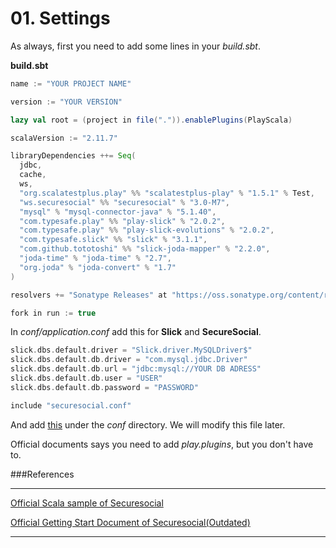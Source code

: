 # 01. Settings

As always, first you need to add some lines in your *build.sbt*.

**build.sbt**
```scala
name := "YOUR PROJECT NAME"

version := "YOUR VERSION"

lazy val root = (project in file(".")).enablePlugins(PlayScala)

scalaVersion := "2.11.7"

libraryDependencies ++= Seq(
  jdbc,
  cache,
  ws,
  "org.scalatestplus.play" %% "scalatestplus-play" % "1.5.1" % Test,
  "ws.securesocial" %% "securesocial" % "3.0-M7",
  "mysql" % "mysql-connector-java" % "5.1.40",
  "com.typesafe.play" %% "play-slick" % "2.0.2",
  "com.typesafe.play" %% "play-slick-evolutions" % "2.0.2",
  "com.typesafe.slick" %% "slick" % "3.1.1",
  "com.github.tototoshi" %% "slick-joda-mapper" % "2.2.0",
  "joda-time" % "joda-time" % "2.7",
  "org.joda" % "joda-convert" % "1.7"
)

resolvers += "Sonatype Releases" at "https://oss.sonatype.org/content/repositories/releases/"

fork in run := true
```

In *conf/application.conf* add this for **Slick** and **SecureSocial**.

```scala
slick.dbs.default.driver = "Slick.driver.MySQLDriver$"
slick.dbs.default.db.driver = "com.mysql.jdbc.Driver"
slick.dbs.default.db.url = "jdbc:mysql://YOUR DB ADRESS"
slick.dbs.default.db.user = "USER"
slick.dbs.default.db.password = "PASSWORD"

include "securesocial.conf"

```

And add [this](https://github.com/jaliss/securesocial/blob/master/samples/scala/demo/conf/securesocial.conf) under the *conf* directory. We will modify this file later.

Official documents says you need to add *play.plugins*, but you don't have to.

###References
***

[Official Scala sample of Securesocial](https://github.com/jaliss/securesocial/tree/master/samples/scala/demo)

[Official Getting Start Document of Securesocial(Outdated)](http://www.securesocial.ws/guide/getting-started.html)

***